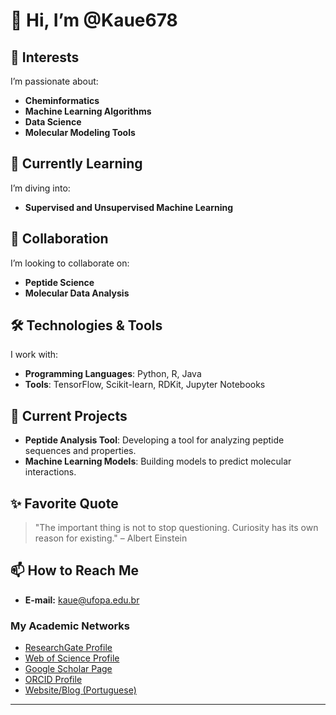# 👋 Hi, I’m @Kaue678  

## 👀 Interests  
I’m passionate about:  
- **Cheminformatics**  
- **Machine Learning Algorithms**  
- **Data Science**  
- **Molecular Modeling Tools**  

## 🌱 Currently Learning  
I’m diving into:  
- **Supervised and Unsupervised Machine Learning**  

## 🤝 Collaboration  
I’m looking to collaborate on:  
- **Peptide Science**  
- **Molecular Data Analysis**  

## 🛠️ Technologies & Tools  
I work with:  
- **Programming Languages**: Python, R, Java  
- **Tools**: TensorFlow, Scikit-learn, RDKit, Jupyter Notebooks  

## 📂 Current Projects  
- **Peptide Analysis Tool**: Developing a tool for analyzing peptide sequences and properties.  
- **Machine Learning Models**: Building models to predict molecular interactions.  

## ✨ Favorite Quote  
> "The important thing is not to stop questioning. Curiosity has its own reason for existing." – Albert Einstein  

## 📫 How to Reach Me  
- **E-mail:** [kaue@ufopa.edu.br](mailto:kaue@ufopa.edu.br)  

### My Academic Networks  
- [ResearchGate Profile](https://www.researchgate.net/profile/Kaue_Santana)  
- [Web of Science Profile](https://www.webofscience.com/wos/author/record/1851974)  
- [Google Scholar Page](https://scholar.google.com.br/citations?hl=pt-PT&pli=1&user=MDePV6wAAAAJ)  
- [ORCID Profile](https://orcid.org/0000-0002-2735-8016)  
- [Website/Blog (Portuguese)](https://bioinfobiotec.wordpress.com/)  

---  

<!---  
Kaue678/Kaue678 is a ✨ special ✨ repository because its `README.md` (this file) appears on your GitHub profile.  
You can click the Preview link to take a look at your changes.  
--->
